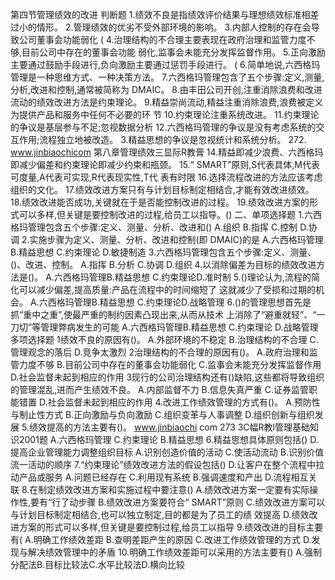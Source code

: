 
第四节管理绩效的改进
判断题
1.绩效不良是指绩效评价结果与理想绩效标准相差过小的情形。
2.管理绩效的优劣不受外部环境的影响。
3.内部人控制的存在会导致公司董事会功能弱化
(
4.治理结构的不合理主要表现在政府治理和监管力度不够,目前公司中存在的董事会功能
弱化,监事会未能充分发挥监督作用。
5.正向激励主要通过鼓励手段进行,负向激励主要通过惩罚手段进行。
(
6.简单地说,六西格玛管理是一种思维方式、一种决策方法。
7.六西格玛管理包含了五个步骤:定义,测量,分析,改进和控制,通常被简称为
DMAIC。
8.由丰田公司开创,注重消除浪费和改进流动的绩效改进方法是约束理论。
9.精益崇尚流动,精益注重消除浪费,浪费被定义为提供产品和服务中任何不必要的环
节
10.约束理论注重系统改进。
11.约束理论的争议是基层参与不足;忽视数据分析
12.六西格玛管理的争议是没有考虑系统的交互作用;流程独立地被改造。
3.精益思想的争议是忽视统计和系统分析。
272. www.jinbiaochicom
第八章管理绩效三显际R教膏
14.精益即减少浪费、六西格玛即减少偏差和约束理论即减少约束和瓶颈。
15.“ SMART”原则,S代表具体,M代表可度量,A代表可实现,R代表现实性,T代
表有时限
16.选择流程改进的方法应该考虑组织的文化。
17.绩效改进方案只有与计划目标制定相结合,才能有效改进绩效。
18.绩效改进能否成功,关键就在于是否能控制改进的过程。
19.绩效改进方案的形式可以多样,但关键是要控制改进的过程,给员工以指导。()
二、单项选择题
1.六西格玛管理包含五个步骤:定义、测量、分析、改进和()
A.组织
B.指挥
C.控制
D.协调
2.实施步骤为定义、测量、分析、改进和控制(即 DMAIC)的是
A.六西格玛管理B.精益思想
C.约束理论
D.敏捷制造
3.六西格玛管理包含五个步骤:定义、测量、()、改进、控制。
A.指挥
B.分析
C.协调
D.组织
4.以消除偏差为目标的绩效改进方法是()。
A.六西格玛管理B.精益思想
C.约束理论D.准时制
5.()理论认为,流程的简化可以减少偏差,提高质量:产品在流程中的时间缩短了
这就减少了受损和过期的机会。
A.六西格玛管理B.精益思想
C.约束理论D.战略管理
6.()的管理思想首先是抓“重中之重”,使最严重的制约因素凸现出来,从而从技术
上消除了“避重就轻”、“一刀切”等管理弊病发生的可能
A.六西格玛管理B.精益思想
C.约束理论
D.战略管理
多项选择题
1绩效不良的原因有()。
A.外部环境的不稳定
B.治理结构的不合理
C.管理观念的落后
D.竞争太激烈
2治理结构的不合理的原因有()。
A.政府治理和监管力度不够
B.目前公司中存在的董事会功能弱化
C.监事会未能充分发挥监督作用
D.社会监督未起到相应的作用
3现行的公司治理结构还有()缺陷,这些都将导致组织的管理混乱,进而产生绩效不良。
A.内部监督不力
B.信息失真严重
C.证券监管职能错置
D.社会监督未起到相应的作用
4.改进工作绩效管理的方式有()。
A.预防性与制止性方式
B.正向激励与负向激励
C.组织变革与人事调整
D.组织创新与组织发展
5.绩效提高的方法主要有()。
www.jinbiaochi com 273
3C幅R教l管理基础知识2001题
A.六西格玛管理
C.约束理论
B.精益思想
6.精益思想具体原则包括()
D.提高企业管理能力调整组织目标
A.识别创造价值的活动
C.使活动流动
B.识别价值流一活动的顺序
7.“约束理论”绩效改进方法的假设包括()
D.让客户在整个流程中拉动产品或服务
A.问题已经存在
C.利用现有系统
B.强调速度和产出
D.流程相互关联
8.在制定绩效改进方案和实施过程中要注意()
A.绩效改进方案一定要有实际操作性,要有“行了动步骤
B.绩效改进方案要符合“ SMART”原则
C.绩效改进方案可以与计划目标制定相结合,也可以独立制定,目的都是为了员工的绩
效提高
D.绩效改进方案的形式可以多样,但关键是要控制过程,给员工以指导
9.绩效改进的目标主要有(
A.明确工作绩效差距
B.查明差距产生的原因
C.改进工作绩效管理的方式
D.发现与解决绩效管理中的矛盾
10.明确工作绩效差距可以采用的方法主要有()
A.强制分配法B.目标比较法C.水平比较法D.横向比较